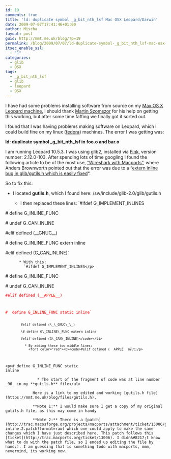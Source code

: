 ```yaml
---
id: 19
comments: true
title: 'ld: duplicate symbol _g_bit_nth_lsf Mac OSX Leopard/Darwin'
date: 2009-07-07T17:41:46+01:00
author: Mischa
layout: post
guid: http://mmt.me.uk/blog/?p=19
permalink: /blog/2009/07/07/ld-duplicate-symbol-_g_bit_nth_lsf-mac-osx-leoparddarwin/
itsec_enable_ssl:
  - "1"
categories:
  - glib
  - OSX
tags:
  - _g_bit_nth_lsf
  - glib
  - leopard
  - OSX
---
```

I have had some problems installing software from source on my [Max OS X Leopard machine.](http://www.apple.com/macosx/) I should thank [Martin Szomszor](http://users.ecs.soton.ac.uk/mns2/) for his help on getting this working, but after some time faffing we finally got it sorted out.

I found that I was having problems making software on Leopard, which I could build fine on my linux ([fedora](http://fedoraproject.org/)) machines. The error I was getting was:

**ld: duplicate symbol \_g\_bit\_nth\_lsf in foo.o and bar.o**

I am running Leopard 10.5.3. I was using glib2, installed via [Fink](http://www.finkproject.org/), version number: 2.12.0-103. After spending lots of time googling I found the following article to be of the most use, [&#8220;Wireshark with Macports&#8221;](http://www.anders.com/cms/241/Wireshark/MacPorts), where Anders Brownworth pointed out that the error was due to a &#8220;[extern inline bug in glib/gutils.h which is easily fixed](http://trac.macosforge.org/projects/macports/ticket/13006)&#8220;.

So to fix this:

  * I located **gutils.h**, which I found here: 
    /sw/include/glib-2.0/glib/gutils.h</li> 
    
      * I then replaced these lines: 
        `#ifdef G_IMPLEMENT_INLINES</p>
<p>#  define G_INLINE_FUNC</p>
<p>#  undef  G_CAN_INLINE</p>
<p>#elif defined (__GNUC__)</p>
<p>#  define G_INLINE_FUNC extern inline</p>
<p>#elif defined (G_CAN_INLINE)`</li> 
        
          * With this: 
            `#ifdef G_IMPLEMENT_INLINES</p>
<p>#  define G_INLINE_FUNC</p>
<p>#  undef  G_CAN_INLINE</p>
<p><font color="red"><code>#elif defined (__APPLE__)</p>
<p>#  define G_INLINE_FUNC static inline`</font>
            
            #elif defined (\_\_GNUC\_\_) 
            
            \# define G\_INLINE\_FUNC extern inline
            
            #elif defined (G\_CAN\_INLINE)</code></li> 
            
              * By adding these two middle lines: 
                <font color="red"><b><code>#elif defined (__APPLE__)&lt;/p>
&lt;p>#  define G_INLINE_FUNC static inline</code></b></font></li> 
                
                  * The start of the fragment of code was at line number _96_ in my **gutils.h** file</ul> 
                
                Here is a link to my edited and working [gutils.h file](https://mmt.me.uk/blog/files/gutils.h).
                
                **Note 1:** I would make sure I get a copy of my original gutils.h file, as this may come in handy
                
                **Note 2:** There is a [patch](http://trac.macosforge.org/projects/macports/attachment/ticket/13006/glib2-inline.2.patch?format=raw) which one could apply to make the same changes which I have just described here. This patch follows this [ticket](http://trac.macports.org/ticket/13006). I didn&#8217;t know what to do with the patch file, so I ended up editing the file by hand:). I am guessing that is something todo with macports, mmm, nevermind, its working now.
